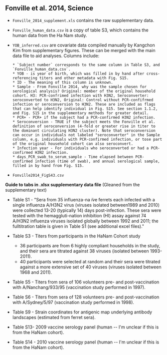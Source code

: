 ## Fonville et al. 2014, Science

* `Fonville_2014_supplement.xls` contains the raw supplementary data. 

* `Fonville_human_data.csv` is a copy of table S3, which contains the human data from the Ha Nam study.

* `YOB_inferred.csv` are covariate data compiled manually by Kangchon Kim from supplementary figures. These can be merged with the main data file to aid analyses. Columns include:

      * `Subject number` corresponds to the same column in Table S3, and `Fonville_human_data.csv`.
      * YOB - is year of birth, which was filled in by hand after cross-referencing titers and other metadata with Fig. S15.
      * ID - The meaning of this column is unknown.
      * Sample - From Fonville 2014, why was the sample chosen for serological analysis? Original: member of the original household cohort. H3: PCR-confrimed infection with H3N2, Seroconverter: seroconverted to H3N2, Original: Control without PCR-confifrmed infection or seroconversion to H3N2. These are included as flags that can help identify individual in Fig. S15. See section 1.1.2, and Fig. S15 in the supplementary methods for greater detail. 
      * PCR+ - PCR+ if the subject had a PCR-confirmed H3N2 infection.
      * Seroconversion - TRUE if the subject meets the Fonville et al. definition of seroconversion (4-fold or greater rise in titer to the dominant circulating H3N2 cluster). Note that seroconversion can occur in individuals not labeled "seroconverter" in the Sample column, e.g. individuals with PCR-confirmed infection, or tose part of the original household cohort can also seroconvert.
      * Infection year - For individuals who seroconverted or had a PCR-confirmed H3N2 infection.
      * days_PCR_swab_to_serum_sample - Time elapsed between PCR-confirmed infection (time of swab), and annual serological sample, filled in by hand from Fig. S15. 

* `Fonville2014_FigS43.csv`


**Guide to tabs in .xlsx supplementary data file**
(Gleaned from the supplementary text)

* Table S1 - "Sera from 35 influenza-na ̈ıve ferrets each infected with a single influenza A/H3N2 virus (viruses isolated between1989 and 2010) were collected 13-20 (typically 14) days post-infection. These sera were tested with the hemaggluti-nation inhibition (HI) assay against 74 A/H3N2 influenza viruses isolated globally between 1992 and 2011; the fulltitration table is given in Table S1 (see additional excel files)."
* Table S3 - Titers from participants in the HaNam Cohort study

    * 36 participants are from 6 highly compliant households in the study, and their sera are titrated against 38 viruses (isolated between 1993-2011).
    * 40 participants were selected at random and their sera were titrated against a more extensive set of 40 viruses (viruses isolated between 1968 and 2011).

* Table S5 - Titers from sera of 106 volunteers pre- and post-vaccination with A/Nanchang/933/95 (vaccination study performed in 1997). 
* Table S6 - Titers from sera of 128 volunteers pre- and post-vaccination with A/Sydney/5/97 (vaccination study performed in 1998).
* Table S9 - Strain coordinates for antigenic map underlying antibody landscapes (estimated from ferret sera).
* Table S13- 2009 vaccine serology panel (human -- I'm unclear if this is from the HaNam cohort).
* Table S14 - 2010 vaccine serology panel (human -- I'm unclear if this is from the HaNam cohort).


